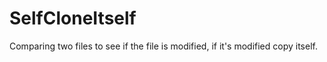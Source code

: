 # SelfCloneItself

Comparing two files to see if the file is modified, if it's modified copy itself. 

